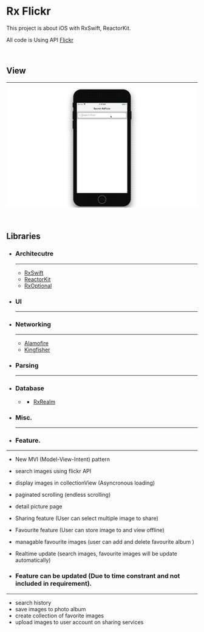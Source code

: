 # Rx Flickr
This project is about iOS with RxSwift, ReactorKit.

All code is Using API [Flickr](www.flickr.com)

<br>

## View
---
![My View](./rxFlickr.gif)

<br>

## Libraries
- ### Architecutre

  ---

  - [RxSwift](https://github.com/ReactiveX/RxSwift)
  - [ReactorKit](https://github.com/ReactorKit/ReactorKit)
  - [RxOptional](https://github.com/RxSwiftCommunity/RxOptional)

- ### UI

  --- 

- ### Networking

  ---

  - [Alamofire](https://github.com/Alamofire/Alamofire)
  - [Kingfisher](https://github.com/onevcat/Kingfisher)

- ### Parsing
  ---

- ### Database
    - - [RxRealm](https://github.com/RxSwiftCommunity/RxRealm)

- ### Misc.
  ---

  
- ### Feature.
---
- New MVI (Model-View-Intent) pattern
- search images using flickr API
- display images in collectionView (Asyncronous loading)
- paginated scrolling (endless scrolling)
- detail picture page
- Sharing feature (User can select multiple image to share) 
- Favourite feature (User can store image to and view offline)
- managable favourite images (user can add and delete favourite album )
- Realtime update (search images, favourite images will be update automatically)

- ### Feature can be updated (Due to time constrant and not included in requirement).
---
- search history
- save images to photo album
- create collection of favorite images
- upload images to user account on sharing services
<br>
<br>
<br>
